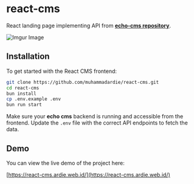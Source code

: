 # react-cms
React landing page implementing API from [**echo-cms repository**](https://github.com/muhammadardie/echo-cms).

![Imgur Image](https://imgur.com/LEtD8Yi.png)

## Installation

To get started with the React CMS frontend:

```sh
git clone https://github.com/muhammadardie/react-cms.git
cd react-cms
bun install
cp .env.example .env
bun run start
```

Make sure your **echo cms** backend is running and accessible from the frontend. Update the `.env` file with the correct API endpoints to fetch the data.

## Demo

You can view the live demo of the project here:

[https://react-cms.ardie.web.id/](https://react-cms.ardie.web.id/)
